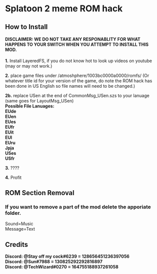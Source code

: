 # Splatoon 2 meme ROM hack
## How to Install
#### DISCLAIMER: WE DO NOT TAKE ANY RESPONABLITY FOR WHAT HAPPENS TO YOUR SWITCH WHEN YOU ATTEMPT TO INSTALL THIS MOD.

**1.** Install LayeredFS, if you do not know hot to look up videos on youtube (may or may not work.)

**2.** place game files under /atmoshphere/1003bc0000a0000/romfs/ (Or whatever title id for your version of the game, do note the ROM hack has been done in US English so file names will need to be changed.)

**2b.** replace USen at the end of CommonMsg_USen.szs to your lanuage (same goes for LayoutMsg_USen)<br>
**Possible File Lanuages:**<br>
**EUde<br>**
**EUen<br>**
**EUes<br>**
**EUfr<br>**
**EUit<br>**
**EUl<br>**
**EUru<br>**
**Jpja<br>**
**USes<br>**
**USfr<br>**

**3.** ????

**4.** Profit
 


## ROM Section Removal
### If you want to remove a part of the mod delete the apporiate folder.

Sound=Music<br>
Message=Text

## Credits

**Discord: @Stay off my cock#6239  = 128656451236397056**<br>
**Discord: @Sun#7988  = 130825292292816897**<br>
**Discord: @TechWizard#0270 = 164755188937261058**<br>
